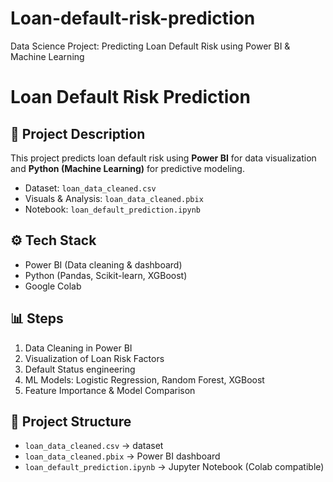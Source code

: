 # Loan-default-risk-prediction
Data Science Project: Predicting Loan Default Risk using Power BI &amp; Machine Learning
# Loan Default Risk Prediction

## 📌 Project Description
This project predicts loan default risk using **Power BI** for data visualization and **Python (Machine Learning)** for predictive modeling.

- Dataset: `loan_data_cleaned.csv`
- Visuals & Analysis: `loan_data_cleaned.pbix`
- Notebook: `loan_default_prediction.ipynb`

## ⚙️ Tech Stack
- Power BI (Data cleaning & dashboard)
- Python (Pandas, Scikit-learn, XGBoost)
- Google Colab

## 📊 Steps
1. Data Cleaning in Power BI
2. Visualization of Loan Risk Factors
3. Default Status engineering
4. ML Models: Logistic Regression, Random Forest, XGBoost
5. Feature Importance & Model Comparison

## 📂 Project Structure
- `loan_data_cleaned.csv` → dataset
- `loan_data_cleaned.pbix` → Power BI dashboard
- `loan_default_prediction.ipynb` → Jupyter Notebook (Colab compatible)

